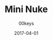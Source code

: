 ---
title: Mini Nuke
profile: SA Row 1
colorway: Vault Jumpsuit
base: BFK
legend: YY
author: 00keys
date: 2017-04-01
gb: junktown2
code: mininuke-bfk-yy-sa1
id: 1013 # 1000 = Junktown Keys II GB
tags: SA Row 1, Mini Nuke, Junktown Keys II GB, Vault Jumpsuit
template: key.jade
---